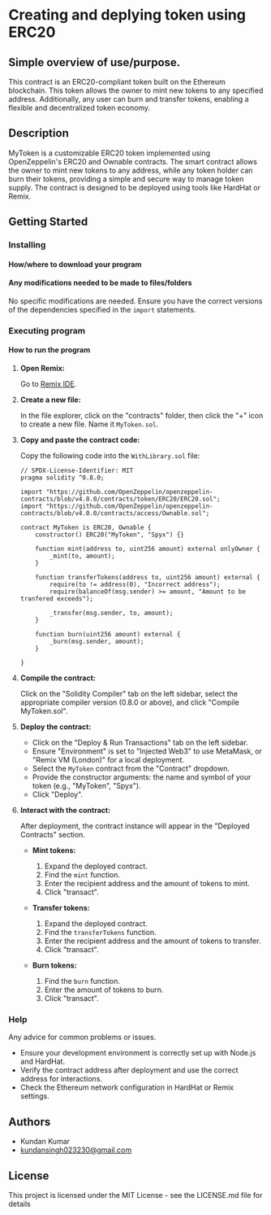 # Creating and deplying token using ERC20

## Simple overview of use/purpose.

This contract is an ERC20-compliant token built on the Ethereum blockchain. This token allows the owner to mint new tokens to any specified address. Additionally, any user can burn and transfer tokens, enabling a flexible and decentralized token economy.

## Description

MyToken is a customizable ERC20 token implemented using OpenZeppelin's ERC20 and Ownable contracts. The smart contract allows the owner to mint new tokens to any address, while any token holder can burn their tokens, providing a simple and secure way to manage token supply. The contract is designed to be deployed using tools like HardHat or Remix.

## Getting Started

### Installing

#### How/where to download your program


#### Any modifications needed to be made to files/folders

No specific modifications are needed. Ensure you have the correct versions of the dependencies specified in the `import` statements.

### Executing program

#### How to run the program

1. **Open Remix:**

    Go to [Remix IDE](https://remix.ethereum.org/).

2. **Create a new file:**

    In the file explorer, click on the "contracts" folder, then click the "+" icon to create a new file. Name it `MyToken.sol`.

3. **Copy and paste the contract code:**

    Copy the following code into the `WithLibrary.sol` file:

    ```solidity
    // SPDX-License-Identifier: MIT
    pragma solidity ^0.8.0;
    
    import "https://github.com/OpenZeppelin/openzeppelin-contracts/blob/v4.0.0/contracts/token/ERC20/ERC20.sol";
    import "https://github.com/OpenZeppelin/openzeppelin-contracts/blob/v4.0.0/contracts/access/Ownable.sol";
    
    contract MyToken is ERC20, Ownable {
        constructor() ERC20("MyToken", "Spyx") {}

        function mint(address to, uint256 amount) external onlyOwner {
            _mint(to, amount);
        }
    
        function transferTokens(address to, uint256 amount) external {
            require(to != address(0), "Incorrect address");
            require(balanceOf(msg.sender) >= amount, "Amount to be tranfered exceeds");
            
            _transfer(msg.sender, to, amount);
        }
    
        function burn(uint256 amount) external {
            _burn(msg.sender, amount);
        }

    }
    ```

4. **Compile the contract:**

    Click on the "Solidity Compiler" tab on the left sidebar, select the appropriate compiler version (0.8.0 or above), and click "Compile MyToken.sol".

5. **Deploy the contract:**

    - Click on the "Deploy & Run Transactions" tab on the left sidebar.
    - Ensure "Environment" is set to "Injected Web3" to use MetaMask, or "Remix VM (London)" for a local deployment.
    - Select the `MyToken` contract from the "Contract" dropdown.
    - Provide the constructor arguments: the name and symbol of your token (e.g., "MyToken", "Spyx").
    - Click "Deploy".

6. **Interact with the contract:**

    After deployment, the contract instance will appear in the "Deployed Contracts" section.

    - **Mint tokens:**
        1. Expand the deployed contract.
        2. Find the `mint` function.
        3. Enter the recipient address and the amount of tokens to mint.
        4. Click "transact".
           
    - **Transfer tokens:**
        1. Expand the deployed contract.
        2. Find the `transferTokens` function.
        3. Enter the recipient address and the amount of tokens to transfer.
        4. Click "transact".

    - **Burn tokens:**
        1. Find the `burn` function.
        2. Enter the amount of tokens to burn.
        3. Click "transact".

### Help

Any advice for common problems or issues.

- Ensure your development environment is correctly set up with Node.js and HardHat.
- Verify the contract address after deployment and use the correct address for interactions.
- Check the Ethereum network configuration in HardHat or Remix settings.


## Authors

- Kundan Kumar
- kundansingh023230@gmail.com


## License

This project is licensed under the MIT License - see the LICENSE.md file for details
